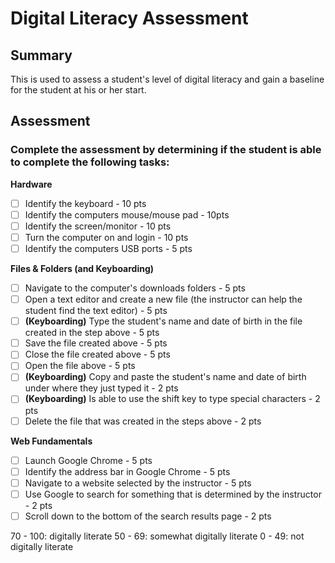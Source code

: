 # Digital Literacy Assessment

## Summary

This is used to assess a student's level of digital literacy and gain a baseline for the student at his or her start.

## Assessment

### Complete the assessment by determining if the student is able to complete the following tasks: 

**Hardware**

- [ ] Identify the keyboard - 10 pts
- [ ] Identify the computers mouse/mouse pad - 10pts
- [ ] Identify the screen/monitor - 10 pts
- [ ] Turn the computer on and login - 10 pts
- [ ] Identify the computers USB ports - 5 pts

**Files & Folders (and Keyboarding)**

- [ ] Navigate to the computer's downloads folders - 5 pts
- [ ] Open a text editor and create a new file (the instructor can help the student find the text editor) - 5 pts
- [ ] **(Keyboarding)** Type the student's name and date of birth in the file created in the step above - 5 pts
- [ ] Save the file created above - 5 pts
- [ ] Close the file created above - 5 pts
- [ ] Open the file above - 5 pts
- [ ] **(Keyboarding)** Copy and paste the student's name and date of birth under where they just typed it - 2 pts 
- [ ] **(Keyboarding)** Is able to use the shift key to type special characters - 2 pts
- [ ] Delete the file that was created in the steps above - 2 pts

**Web Fundamentals**

- [ ] Launch Google Chrome - 5 pts
- [ ] Identify the address bar in Google Chrome - 5 pts
- [ ] Navigate to a website selected by the instructor - 5 pts
- [ ] Use Google to search for something that is determined by the instructor - 2 pts
- [ ] Scroll down to the bottom of the search results page - 2 pts

70 - 100: digitally literate
50 - 69: somewhat digitally literate
0 - 49: not digitally literate
